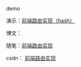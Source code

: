 demo

演示：[前端路由实现（hash）](https://jx915.github.io/wheels/router(hash)/)

博文：

随笔：[前端路由实现](https://jx915.github.io/2018/06/06/%E5%89%8D%E7%AB%AF%E8%B7%AF%E7%94%B1%E5%AE%9E%E7%8E%B0-hash/)

csdn： [前端路由实现](https://blog.csdn.net/jx950915/article/details/80592506)


    
